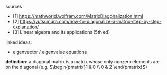 sources
- \[1]  https://mathworld.wolfram.com/MatrixDiagonalization.html
- \[2] https://yutsumura.com/how-to-diagonalize-a-matrix-step-by-step-explanation/
- \[3] Linear algebra and its applications (5th ed) 

linked ideas:
- eigenvector / eigenvalue equations

**definition**: a diagonal matrix is a matrix whose only nonzero elements are on the diagonal (e.g. $\begin{pmatrix}1 & 0 \\ 0 & 2 \end{pmatrix}$)

